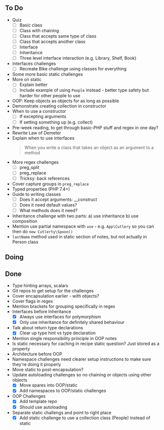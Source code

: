 ## To Do

- Quiz
    * [ ] Basic class
    * [ ] Class with chaining
    * [ ] Class that accepts same type of class
    * [ ] Class that accepts another class
    * [ ] Interface
    * [ ] Inheritance
    * [ ] Three level interface interaction (e.g. Library, Shelf, Book)
- Interfaces challenges
    * [ ] Recreate Bike challenge using classes for everything
- Some more basic static challenges
- More on static
    * [ ] Explain better
    * [ ] Include example of using `People` instead - better type safety but harder for other people to use
- OOP: Keep objects as objects for as long as possible
- Demonstrate creating collection in constructor
- When to use a constructor
    * [ ] If excepting arguments
    * [ ] If setting something up (e.g. collect)
- Pre-week reading, to get through basic-PHP stuff and regex in one day?
- Rewrite Law of Demeter
- Explain when to use interfaces
    > When you write a class that takes an object as an argument to a method
- More regex challenges
    * [ ] preg_split
    * [ ] preg_replace
    * [ ] Tricksy: back references
- Cover capture groups in `preg_replace`
- Typed properties (PHP 7.4+)
- Guide to writing classes
    * [ ] Does it accept arguments: __construct
    * [ ] Does it need default values?
    * [ ] What methods does it need?
- Inheritance challenge with two parts: a) use inheritance b) use composition
- Mention use partial namespace with `use` - e.g. `App\Cutlery` so you can then do `new Cutlerty\Spoon()`
- `lastName` method used in static section of notes, but not actually in Person class

## Doing


## Done

- Type hinting arrays, scalars
- Git repos to get setup for the challenges
- Cover encapsulation earlier - with objects?
- Cover flags in regex
- Mention brackets for grouping specifically in regex
- Interfaces before Inheritance
    * [x] Always use interfaces for polymorphism
    * [x] Only use inheritance for definitely shared behaviour
- Talk about return type declarations
    * [x] Clear up type hint vs type declaration
- Mention single responsibility principle in OOP notes
- Is static necessary for caching in recipe static question? Just stored as a property
- Architecture before OOP
- Namespace challenges need clearer setup instructions to make sure they're doing it properly
- Move static to post-encapsulation?
- Update autoloading challenges so no chaining or objects using other objects
    * [x] Move spares into OOP/static
    * [x] Add namespaces to OOP/static challenges
- OOP Challenges
    * [x] Add template repo
    * [x] Should use autoloading
- Separate static challengs and point to right place
    * [x] Add static challenge to use a collection class (People) instead of static
